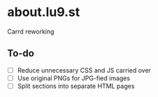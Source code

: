 # about.lu9.st
Carrd reworking

## To-do
- [ ] Reduce unnecessary CSS and JS carried over
- [ ] Use original PNGs for JPG-fied images
- [ ] Split sections into separate HTML pages
